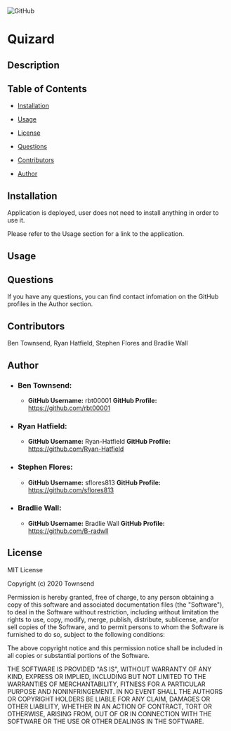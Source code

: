 ![GitHub](https://img.shields.io/github/license/rbt00001/Quizard)
# Quizard

## Description


## Table of Contents

* [Installation](#Installation)

* [Usage](#Usage)

* [License](#License)

* [Questions](#Questions)

* [Contributors](#Contributors)

* [Author](#Author)

## Installation

Application is deployed, user does not need to install anything in order to use it.

Please refer to the Usage section for a link to the application.

## Usage



## Questions

If you have any questions, you can find contact infomation on the GitHub profiles in the Author section.

## Contributors
Ben Townsend, Ryan Hatfield, Stephen Flores and Bradlie Wall

## Author

* ### Ben Townsend:
  * **GitHub Username:** rbt00001
  **GitHub Profile:** https://github.com/rbt00001

* ### Ryan Hatfield:
  * **GitHub Username:** Ryan-Hatfield
  **GitHub Profile:** https://github.com/Ryan-Hatfield

* ### Stephen Flores:
  * **GitHub Username:** sflores813
  **GitHub Profile:** https://github.com/sflores813

* ### Bradlie Wall:
  * **GitHub Username:** Bradlie Wall
  **GitHub Profile:** https://github.com/B-radwll


## License
MIT License

Copyright (c) 2020 Townsend

Permission is hereby granted, free of charge, to any person obtaining a copy
of this software and associated documentation files (the "Software"), to deal
in the Software without restriction, including without limitation the rights
to use, copy, modify, merge, publish, distribute, sublicense, and/or sell
copies of the Software, and to permit persons to whom the Software is
furnished to do so, subject to the following conditions:

The above copyright notice and this permission notice shall be included in all
copies or substantial portions of the Software.

THE SOFTWARE IS PROVIDED "AS IS", WITHOUT WARRANTY OF ANY KIND, EXPRESS OR
IMPLIED, INCLUDING BUT NOT LIMITED TO THE WARRANTIES OF MERCHANTABILITY,
FITNESS FOR A PARTICULAR PURPOSE AND NONINFRINGEMENT. IN NO EVENT SHALL THE
AUTHORS OR COPYRIGHT HOLDERS BE LIABLE FOR ANY CLAIM, DAMAGES OR OTHER
LIABILITY, WHETHER IN AN ACTION OF CONTRACT, TORT OR OTHERWISE, ARISING FROM,
OUT OF OR IN CONNECTION WITH THE SOFTWARE OR THE USE OR OTHER DEALINGS IN THE
SOFTWARE.
